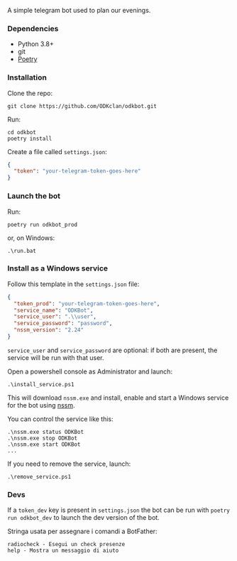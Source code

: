A simple telegram bot used to plan our evenings.

### Dependencies

- Python 3.8+
- git
- [Poetry](https://python-poetry.org/)

### Installation

Clone the repo:

```
git clone https://github.com/ODKclan/odkbot.git
```

Run:

```console
cd odkbot
poetry install
```

Create a file called `settings.json`:

```json
{
  "token": "your-telegram-token-goes-here"
}
```

### Launch the bot

Run:

```console
poetry run odkbot_prod
```

or, on Windows:

```console
.\run.bat
```

### Install as a Windows service

Follow this template in the `settings.json` file:

```json
{
  "token_prod": "your-telegram-token-goes-here",
  "service_name": "ODKBot",
  "service_user": ".\\user",
  "service_password": "password",
  "nssm_version": "2.24"
}
```
`service_user` and `service_password` are optional: if both are present, the service will be run with that user.

Open a powershell console as Administrator and launch:

```console
.\install_service.ps1
```

This will download `nssm.exe` and install, enable and start a Windows service for the bot using [nssm](https://nssm.cc/).

You can control the service like this:

```console
.\nssm.exe status ODKBot
.\nssm.exe stop ODKBot
.\nssm.exe start ODKBot
...
```

If you need to remove the service, launch:

```console
.\remove_service.ps1
```

### Devs

If a `token_dev` key is present in `settings.json` the bot can be run with `poetry run odkbot_dev` to launch the dev
version of the bot.

Stringa usata per assegnare i comandi a BotFather:

```
radiocheck - Esegui un check presenze
help - Mostra un messaggio di aiuto
```
